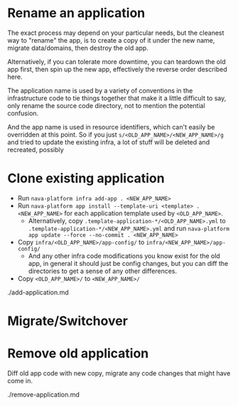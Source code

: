 # Rename an application

The exact process may depend on your particular needs, but the cleanest way to
"rename" the app, is to create a copy of it under the new name, migrate
data/domains, then destroy the old app.

Alternatively, if you can tolerate more downtime, you can teardown the old app
first, then spin up the new app, effectively the reverse order described here.

The application name is used by a variety of conventions in the infrastructure
code to tie things together that make it a little difficult to say, only rename
the source code directory, not to mention the potential confusion.

And the app name is used in resource identifiers, which can't easily be
overridden at this point. So if you just `s/<OLD_APP_NAME>/<NEW_APP_NAME>/g` and
tried to update the existing infra, a lot of stuff will be deleted and
recreated, possibly 

# Clone existing application

- Run `nava-platform infra add-app . <NEW_APP_NAME>`
- Run `nava-platform app install --template-uri <template> . <NEW_APP_NAME>` for
  each application template used by `<OLD_APP_NAME>`.
  - Alternatively, copy `.template-application-*/<OLD_APP_NAME>.yml` to
    `.template-application-*/<NEW_APP_NAME>.yml` and run `nava-platform app
    update --force --no-commit . <NEW_APP_NAME>`
- Copy `infra/<OLD_APP_NAME>/app-config/` to `infra/<NEW_APP_NAME>/app-config/`
  - And any other infra code modifications you know exist for the old app, in
    general it should just be config changes, but you can diff the directories
    to get a sense of any other differences.
- Copy `<OLD_APP_NAME>/` to `<NEW_APP_NAME>/`

./add-application.md

# Migrate/Switchover


# Remove old application

Diff old app code with new copy, migrate any code changes that might have come
in.

./remove-application.md
